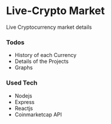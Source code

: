 # Live-Crypto Market

Live Cryptocurrency market details

### Todos

  - History of each Currency
  - Details of the Projects
  - Graphs
 
### Used Tech

  -  Nodejs 
  -  Express
  -  Reactjs
  -  Coinmarketcap API
